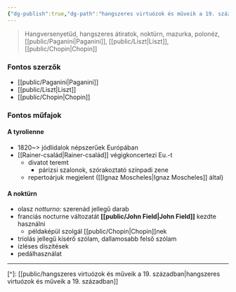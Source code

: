 ```yaml
---
{"dg-publish":true,"dg-path":"hangszeres virtuózok és műveik a 19. században.md","permalink":"/hangszeres-virtuozok-es-muveik-a-19-szazadban/"}
---
```


> Hangversenyetűd, hangszeres átiratok, noktürn, mazurka, polonéz, [[public/Paganini\|Paganini]], [[public/Liszt\|Liszt]], [[public/Chopin\|Chopin]]

### Fontos szerzők

- [[public/Paganini\|Paganini]]
- [[public/Liszt\|Liszt]]
- [[public/Chopin\|Chopin]]

### Fontos műfajok

#### A tyrolienne

- 1820~> jódlidalok népszerűek Európában
- [[Rainer-család\|Rainer-család]] végigkoncertezi Eu.-t
	- divatot teremt
		- párizsi szalonok, szórakoztató színpadi zene
	- repertoárjuk megjelent ([[Ignaz Moscheles\|Ignaz Moscheles]] által)

#### A noktürn

- olasz *notturno:* szerenád jellegű darab
- franciás nocturne változatát **[[public/John Field\|John Field]]** kezdte használni
	- példaképül szolgál [[public/Chopin\|Chopin]]nek
- triolás jellegű kísérő szólam, dallamosabb felső szólam
- ízléses díszítések
- pedálhasználat

---
[^]: [[public/hangszeres virtuózok és műveik a 19. században\|hangszeres virtuózok és műveik a 19. században]]
